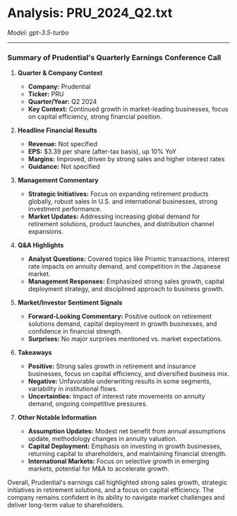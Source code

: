 # Analysis: PRU_2024_Q2.txt

*Model: gpt-3.5-turbo*

---

### Summary of Prudential's Quarterly Earnings Conference Call

1. **Quarter & Company Context**
   - **Company:** Prudential
   - **Ticker:** PRU
   - **Quarter/Year:** Q2 2024
   - **Key Context:** Continued growth in market-leading businesses, focus on capital efficiency, strong financial position.

2. **Headline Financial Results**
   - **Revenue:** Not specified
   - **EPS:** $3.39 per share (after-tax basis), up 10% YoY
   - **Margins:** Improved, driven by strong sales and higher interest rates
   - **Guidance:** Not specified

3. **Management Commentary**
   - **Strategic Initiatives:** Focus on expanding retirement products globally, robust sales in U.S. and international businesses, strong investment performance.
   - **Market Updates:** Addressing increasing global demand for retirement solutions, product launches, and distribution channel expansions.

4. **Q&A Highlights**
   - **Analyst Questions:** Covered topics like Prismic transactions, interest rate impacts on annuity demand, and competition in the Japanese market.
   - **Management Responses:** Emphasized strong sales growth, capital deployment strategy, and disciplined approach to business growth.

5. **Market/Investor Sentiment Signals**
   - **Forward-Looking Commentary:** Positive outlook on retirement solutions demand, capital deployment in growth businesses, and confidence in financial strength.
   - **Surprises:** No major surprises mentioned vs. market expectations.

6. **Takeaways**
   - **Positive:** Strong sales growth in retirement and insurance businesses, focus on capital efficiency, and diversified business mix.
   - **Negative:** Unfavorable underwriting results in some segments, variability in institutional flows.
   - **Uncertainties:** Impact of interest rate movements on annuity demand, ongoing competitive pressures.

7. **Other Notable Information**
   - **Assumption Updates:** Modest net benefit from annual assumptions update, methodology changes in annuity valuation.
   - **Capital Deployment:** Emphasis on investing in growth businesses, returning capital to shareholders, and maintaining financial strength.
   - **International Markets:** Focus on selective growth in emerging markets, potential for M&A to accelerate growth.

Overall, Prudential's earnings call highlighted strong sales growth, strategic initiatives in retirement solutions, and a focus on capital efficiency. The company remains confident in its ability to navigate market challenges and deliver long-term value to shareholders.